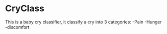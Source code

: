 # CryClass
This is a baby cry classifier, it classify a cry into 3 categories:
-Pain
-Hunger
-discomfort

